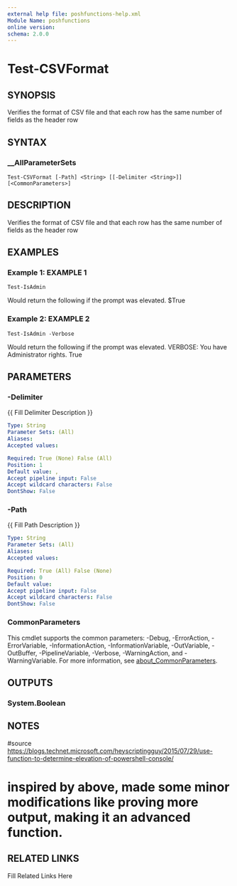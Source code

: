 ```yaml
---
external help file: poshfunctions-help.xml
Module Name: poshfunctions
online version: 
schema: 2.0.0
---
```


# Test-CSVFormat

## SYNOPSIS

Verifies the format of CSV file and that each row has the same number of fields as the header row

## SYNTAX

### __AllParameterSets

```
Test-CSVFormat [-Path] <String> [[-Delimiter <String>]] [<CommonParameters>]
```

## DESCRIPTION

Verifies the format of CSV file and that each row has the same number of fields as the header row


## EXAMPLES

### Example 1: EXAMPLE 1

```
Test-IsAdmin
```

Would return the following if the prompt was elevated.
$True





### Example 2: EXAMPLE 2

```
Test-IsAdmin -Verbose
```

Would return the following if the prompt was elevated.
VERBOSE: You have Administrator rights.
True






## PARAMETERS

### -Delimiter

{{ Fill Delimiter Description }}

```yaml
Type: String
Parameter Sets: (All)
Aliases: 
Accepted values: 

Required: True (None) False (All)
Position: 1
Default value: ,
Accept pipeline input: False
Accept wildcard characters: False
DontShow: False
```

### -Path

{{ Fill Path Description }}

```yaml
Type: String
Parameter Sets: (All)
Aliases: 
Accepted values: 

Required: True (All) False (None)
Position: 0
Default value: 
Accept pipeline input: False
Accept wildcard characters: False
DontShow: False
```


### CommonParameters

This cmdlet supports the common parameters: -Debug, -ErrorAction, -ErrorVariable, -InformationAction, -InformationVariable, -OutVariable, -OutBuffer, -PipelineVariable, -Verbose, -WarningAction, and -WarningVariable. For more information, see [about_CommonParameters](http://go.microsoft.com/fwlink/?LinkID=113216).

## OUTPUTS

### System.Boolean


## NOTES

#source https://blogs.technet.microsoft.com/heyscriptingguy/2015/07/29/use-function-to-determine-elevation-of-powershell-console/
# inspired by above, made some minor modifications like proving more output, making it an advanced function.


## RELATED LINKS

Fill Related Links Here

